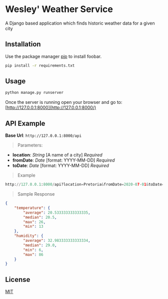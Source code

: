 # Wesley' Weather Service

A Django based application which finds historic weather data for a given city

## Installation

Use the package manager [pip](https://pip.pypa.io/en/stable/) to install foobar.

```bash
pip install -r requirements.txt
```

## Usage

```python
python manage.py runserver
```
Once the server is running open your browser and go to:
[http://127.0.0.1:8000](http://127.0.0.1:8000/)

## API Example

**Base Url**: ```http://127.0.0.1:8000/api```
 > Parameters:
 - **location**: *String*  [A name of a city] *Required*
 - **fromDate**: *Date* [format: YYYY-MM-DD] *Required*
 - **toDate**: *Date* [format: YYYY-MM-DD] *Required*

> Example
```python
http://127.0.0.1:8000/api?location=Pretoria&fromDate=2020-07-01&toDate=2020-07-30
```
> Sample Response
```json
{
    "temperature": {
        "average": 20.533333333333335,
        "median": 20.5,
        "max": 26,
        "min": 13
    },
    "humidity": {
        "average": 32.983333333333334,
        "median": 29.0,
        "min": 6,
        "max": 86
    }
}
```

## License
[MIT](https://choosealicense.com/licenses/mit/)